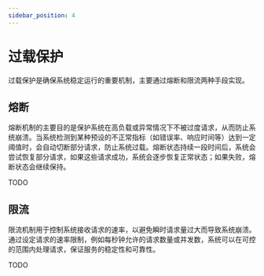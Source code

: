```yaml
---
sidebar_position: 4
---
```


# 过载保护

过载保护是确保系统稳定运行的重要机制，主要通过熔断和限流两种手段实现。

## 熔断

熔断机制的主要目的是保护系统在高负载或异常情况下不被过度请求，从而防止系统崩溃。当系统检测到某种预设的不正常指标（如错误率、响应时间等）达到一定阈值时，会自动切断部分请求，防止系统过载。熔断状态持续一段时间后，系统会尝试恢复部分请求，如果这些请求成功，系统会逐步恢复正常状态；如果失败，熔断状态会继续保持。

TODO

## 限流

限流机制用于控制系统接收请求的速率，以避免瞬时请求量过大而导致系统崩溃。通过设定请求的速率限制，例如每秒钟允许的请求数量或并发数，系统可以在可控的范围内处理请求，保证服务的稳定性和可靠性。

TODO
